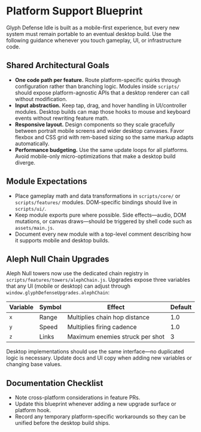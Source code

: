 # Platform Support Blueprint

Glyph Defense Idle is built as a mobile-first experience, but every new system
must remain portable to an eventual desktop build. Use the following guidance
whenever you touch gameplay, UI, or infrastructure code.

## Shared Architectural Goals

- **One code path per feature.** Route platform-specific quirks through
  configuration rather than branching logic. Modules inside `scripts/` should
  expose platform-agnostic APIs that a desktop renderer can call without
  modification.
- **Input abstraction.** Keep tap, drag, and hover handling in UI/controller
  modules. Desktop builds can map those hooks to mouse and keyboard events
  without rewriting feature math.
- **Responsive layout.** Design components so they scale gracefully between
  portrait mobile screens and wider desktop canvases. Favor flexbox and CSS grid
  with rem-based sizing so the same markup adapts automatically.
- **Performance budgeting.** Use the same update loops for all platforms. Avoid
  mobile-only micro-optimizations that make a desktop build diverge.

## Module Expectations

- Place gameplay math and data transformations in `scripts/core/` or
  `scripts/features/` modules. DOM-specific bindings should live in
  `scripts/ui/`.
- Keep module exports pure where possible. Side effects—audio, DOM mutations,
  or canvas draws—should be triggered by shell code such as `assets/main.js`.
- Document every new module with a top-level comment describing how it supports
  mobile and desktop builds.

## Aleph Null Chain Upgrades

Aleph Null towers now use the dedicated chain registry in
`scripts/features/towers/alephChain.js`. Upgrades expose three variables that
any UI (mobile or desktop) can adjust through
`window.glyphDefenseUpgrades.alephChain`:

| Variable | Symbol | Effect                          | Default |
| -------- | ------ | ------------------------------- | ------- |
| `x`      | Range  | Multiplies chain hop distance   | 1.0     |
| `y`      | Speed  | Multiplies firing cadence       | 1.0     |
| `z`      | Links  | Maximum enemies struck per shot | 3       |

Desktop implementations should use the same interface—no duplicated logic is
necessary. Update docs and UI copy when adding new variables or changing base
values.

## Documentation Checklist

- Note cross-platform considerations in feature PRs.
- Update this blueprint whenever adding a new upgrade surface or platform hook.
- Record any temporary platform-specific workarounds so they can be unified
  before the desktop build ships.
